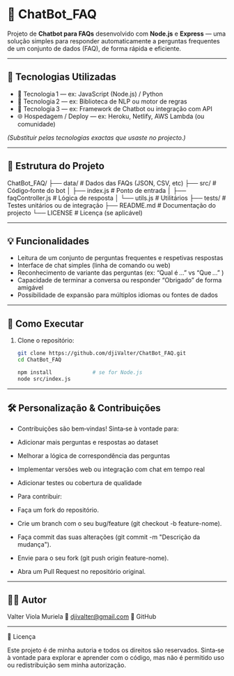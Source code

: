 # 🤖 ChatBot_FAQ

Projeto de **Chatbot para FAQs** desenvolvido com **Node.js** e **Express** — uma solução simples para responder automaticamente a perguntas frequentes de um conjunto de dados (FAQ), de forma rápida e eficiente.

---

## 🚀 Tecnologias Utilizadas

- 💬 Tecnologia 1 — ex: JavaScript (Node.js) / Python  
- 🧠 Tecnologia 2 — ex: Biblioteca de NLP ou motor de regras  
- 🔧 Tecnologia 3 — ex: Framework de Chatbot ou integração com API  
- 🌐 Hospedagem / Deploy — ex: Heroku, Netlify, AWS Lambda (ou comunidade)

*(Substituir pelas tecnologias exactas que usaste no projecto.)*

---

## 🧱 Estrutura do Projeto

ChatBot_FAQ/
├── data/ # Dados das FAQs (JSON, CSV, etc)
├── src/ # Código‑fonte do bot
│ ├── index.js # Ponto de entrada
│ ├── faqController.js # Lógica de resposta
│ └── utils.js # Utilitários
├── tests/ # Testes unitários ou de integração
├── README.md # Documentação do projecto
└── LICENSE # Licença (se aplicável)

---

## 💡 Funcionalidades

- Leitura de um conjunto de perguntas frequentes e respetivas respostas  
- Interface de chat simples (linha de comando ou web)  
- Reconhecimento de variante das perguntas (ex: “Qual é …” vs “Que …” )  
- Capacidade de terminar a conversa ou responder “Obrigado” de forma amigável  
- Possibilidade de expansão para múltiplos idiomas ou fontes de dados

---

## 🎯 Como Executar

1. Clone o repositório:  
   ```bash
   git clone https://github.com/djiValter/ChatBot_FAQ.git
   cd ChatBot_FAQ
   
   npm install             # se for Node.js
   node src/index.js

---

## 🛠️ Personalização & Contribuições

   - Contribuições são bem‑vindas! Sinta‑se à vontade para:

   - Adicionar mais perguntas e respostas ao dataset

   - Melhorar a lógica de correspondência das perguntas

   - Implementar versões web ou integração com chat em tempo real

   - Adicionar testes ou cobertura de qualidade

   - Para contribuir:

   - Faça um fork do repositório.

   - Crie um branch com o seu bug/feature (git checkout -b feature-nome).

   - Faça commit das suas alterações (git commit -m "Descrição da mudança").

   - Envie para o seu fork (git push origin feature-nome).

   - Abra um Pull Request no repositório original.

---

## 👨‍💻 Autor

  Valter Viola Muriela
  📧 djivalter@gmail.com
  🔗 GitHub

---

📄 Licença

   Este projeto é de minha autoria e todos os direitos são reservados.
   Sinta‑se à vontade para explorar e aprender com o código, mas não é permitido uso ou redistribuição sem minha autorização.

